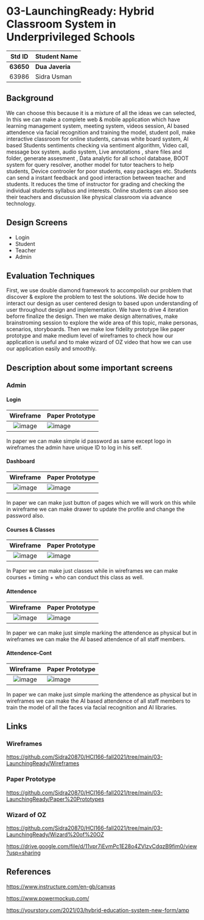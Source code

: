 
# 03-LaunchingReady: Hybrid Classroom System in Underprivileged Schools

|Std ID|Student Name|
|:-----:|---------------------|
|**63650**|**Dua Javeria**|
|63986|Sidra Usman|

## Background
We can choose this because it is a mixture of all the ideas we can selected, In this we can make a complete web & mobile application which have learning management system, meeting system, videos session, AI based attendence via facial recognition and training the model, student poll, make interactive classroom for online students, canvas white board system, AI based Students sentiments checking via sentiment algorithm, Video call, message box system, audio system, Live annotations , share files and folder, generate assesment , Data analytic for all school database, BOOT system for query resolver, another model for tutor teachers to help students, Device controoler for poor students, easy packages etc. Students can send a instant feedback and good interaction between teacher and students. It reduces the time of instructor for grading and checking the individual students syllabus and interests. Online students can alsoo see their teachers and discussion like physical classroom via advance technology.

## Design Screens
- Login
- Student 
- Teacher
- Admin

## Evaluation Techniques
First, we use double diamond framework to accompolish our problem that discover & explore the problem to test the solutions. We decide how to interact our design as user centered design to based upon understanding of user throughout design and implementation. We have to drive 4 iteration beforre finalize the design. Then we make design alternatives, make brainstroming session to explore the wide area of this topic, make personas, scenarios, storyboards. Then we make low fidelity prototype like paper prototype and make medium level of wireframes to check how our application is useful and to make wizard of OZ video that how we can use our application easily and smoothly.

## Description about some important screens
### Admin
#### Login
|Wireframe|Paper Prototype|
|:-----:|---------------------|
|![image](https://user-images.githubusercontent.com/61619271/148647558-ccaeb43b-b2e7-47b9-8887-f007b6e57f19.png)|![image](https://user-images.githubusercontent.com/61619271/148647588-075c3531-7a6a-470d-8797-2025b7c3cf34.png)|

In paper we can make simple id password as same except logo in wireframes the admin have unique ID to log in his self.

#### Dashboard
|Wireframe|Paper Prototype|
|:-----:|---------------------|
|![image](https://user-images.githubusercontent.com/61619271/148647646-8ae1573f-de40-4f78-8c3a-c67f064f700a.png)|![image](https://user-images.githubusercontent.com/61619271/148647654-6b73ff3a-719e-4a93-923d-2750d2aa2367.png)|

In paper we can make just button of pages which we will work on this while in wireframe we can make drawer to update the profile and change the password also.

#### Courses & Classes
|Wireframe|Paper Prototype|
|:-----:|---------------------|
|![image](https://user-images.githubusercontent.com/61619271/148647757-c8addd68-e27b-4a31-8f52-dd640ed3c966.png)|![image](https://user-images.githubusercontent.com/61619271/148647761-498e776e-5c18-4035-9613-1d06d9bebd4d.png)|

In Paper we can make just classes while in wireframes we can make courses + timing + who can conduct this class as well.

#### Attendence
|Wireframe|Paper Prototype|
|:-----:|---------------------|
|![image](https://user-images.githubusercontent.com/61619271/148647858-95ee2f3d-5dcf-45d3-8644-22eb354ef161.png)|![image](https://user-images.githubusercontent.com/61619271/148647866-95d9f43b-6610-4b31-b927-3cae125a63b2.png)|

In paper we can make just simple marking the attendence as physical but in wireframes we can make the AI based attendence of all staff members.

#### Attendence-Cont
|Wireframe|Paper Prototype|
|:-----:|---------------------|
|![image](https://user-images.githubusercontent.com/61619271/148647901-ba8105a2-ab70-4d1c-9cbe-cef0eeff327f.png)|![image](https://user-images.githubusercontent.com/61619271/148647866-95d9f43b-6610-4b31-b927-3cae125a63b2.png)|

In paper we can make just simple marking the attendence as physical but in wireframes we can make the AI based attendence of all staff members to train the model of all the faces via facial recognition and AI libraries.




## Links
### Wireframes
https://github.com/Sidra20870/HCI166-fall2021/tree/main/03-LaunchingReady/Wireframes

### Paper Prototype
https://github.com/Sidra20870/HCI166-fall2021/tree/main/03-LaunchingReady/Paper%20Prototypes

### Wizard of OZ
https://github.com/Sidra20870/HCI166-fall2021/tree/main/03-LaunchingReady/Wizard%20of%20OZ

https://drive.google.com/file/d/11vpr7iEvmPc1E28o4ZVlzvCdqzB9fim0/view?usp=sharing

## References
https://www.instructure.com/en-gb/canvas

https://www.powermockup.com/

https://yourstory.com/2021/03/hybrid-education-system-new-form/amp
